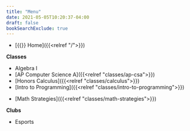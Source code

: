 ```yaml
---
title: "Menu"
date: 2021-05-05T10:20:37-04:00
draft: false
bookSearchExclude: true
---
```


- [{{<fa fas fa-home>}} Home]({{<relref "/">}})

**Classes**
<!-- - [Summer Work]({{<relref "classes/summer-work">}}) -->
- Algebra I
- [AP Computer Science A]({{<relref "classes/ap-csa">}})
- [Honors Calculus]({{<relref "classes/calculus">}})
- [Intro to Programming]({{<relref "classes/intro-to-programming">}})
<!-- TODO Calc book update-->
- [Math Strategies]({{<relref "classes/math-strategies">}})

**Clubs**
- Esports

<!--
**Links**
- [Canvas](https://manville.instructure.com/)
- [Valorem](https://www.mhsyearbook.com)
-->

<!--
[{{<fa fab fa-github-square fa-lg>}}](https://www.github.com/wkurzius)
[{{<fa fab fa-youtube-square fa-lg>}}](https://www.youtube.com/c/MrKurziusVideos)
-->

